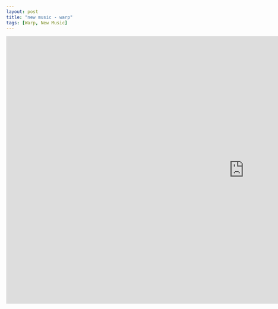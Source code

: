 ```yaml
---
layout: post
title: "new music - warp"
tags: [Warp, New Music]
---
```

<div class="embed-responsive embed-responsive-16by9">
    <iframe width="1280" height="720" src="https://www.youtube.com/watch?v=0TpoV1eLUdc" frameborder="0" allow="autoplay; encrypted-media" allowfullscreen></iframe>
</div>

